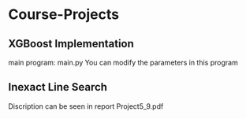 # Course-Projects

## XGBoost Implementation
main program: main.py 
You can modify the parameters in this program

## Inexact Line Search
Discription can be seen in report Project5_9.pdf

